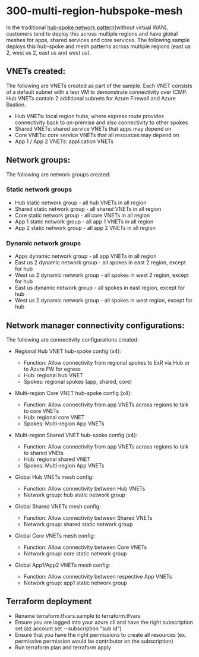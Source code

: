 # 300-multi-region-hubspoke-mesh
In the traditional [hub-spoke network pattern](https://learn.microsoft.com/en-us/azure/architecture/reference-architectures/hybrid-networking/hub-spoke?tabs=cli)(without virtual WAN), customers tend to deploy this across multiple regions and have global meshes for apps, shared services and core services. The following sample deploys this hub-spoke and mesh patterns across multiple regions (east us 2, west us 2, east us and west us). 

## VNETs created: 
The following are VNETs created as part of the sample. Each VNET consists of a default subnet with a test VM to demonstrate connectivity over ICMP. Hub VNETs contain 2 additional subnets for Azure Firewall and Azure Bastion. 
- Hub VNETs: local region hubs, where express route provides connectivity back to on-premise and also connectivity to other spokes
- Shared VNETs: shared service VNETs that apps may depend on
- Core VNETs: core service VNETs that all resources may depend on 
- App 1 / App 2 VNETs: application VNETs 

## Network groups: 
The following are network groups created: 

### Static network groups
- Hub static network group - all hub VNETs in all region
- Shared static network group - all shared VNETs in all region
- Core static network group - all core VNETs in all region
- App 1 static network group - all app 1 VNETs in all region
- App 2 static network group - all app 2 VNETs in all region

### Dynamic network groups 
- Apps dynamic network group - all app VNETs in all region
- East us 2 dynamic network group - all spokes in east 2 region, except for hub
- West us 2 dynamic network group - all spokes in west 2 region, except for hub
- East us dynamic network group - all spokes in east region, except for hub
- West us 2 dynamic network group - all spokes in west region, except for hub

## Network manager connectivity configurations: 
The following are connectivity configurations created: 
- Regional Hub VNET hub-spoke config (x4):
    - Function: Allow connectivity from regional spokes to ExR via Hub or to Azure FW for egress
    - Hub: regional hub VNET
    - Spokes: regional spokes (app, shared, core)

- Multi-region Core VNET hub-spoke config (x4): 
    - Function: Allow connectivity from app VNETs across regions to talk to core VNETs
    - Hub: regional core VNET
    - Spokes: Multi-region App VNETs

- Multi-region Shared VNET hub-spoke config (x4): 
    - Function: Allow connectivity from app VNETs across regions to talk to shared VNEts
    - Hub: regional shared VNET
    - Spokes: Multi-region App VNETs

- Global Hub VNETs mesh config: 
    - Function: Allow connectivity between Hub VNETs
    - Network group: hub static network group

- Global Shared VNETs mesh config: 
    - Function: Allow connectivity between Shared VNETs
    - Network group: shared static network group

- Global Core VNETs mesh config: 
    - Function: Allow connectivity between Core VNETs
    - Network group: core static network group

- Global App1/App2 VNETs mesh config: 
    - Function: Allow connectivity between respective App VNETs
    - Network group: app1 static network group

## Terraform deployment 
- Rename terraform.tfvars.sample to terraform.tfvars
- Ensure you are logged into your azure cli and have the right subscription set (az account set --subscription "sub id")
- Ensure that you have the right permissions to create all resources (ex. permissive permission would be contributor on the subscription)
- Run terraform plan and terraform apply  